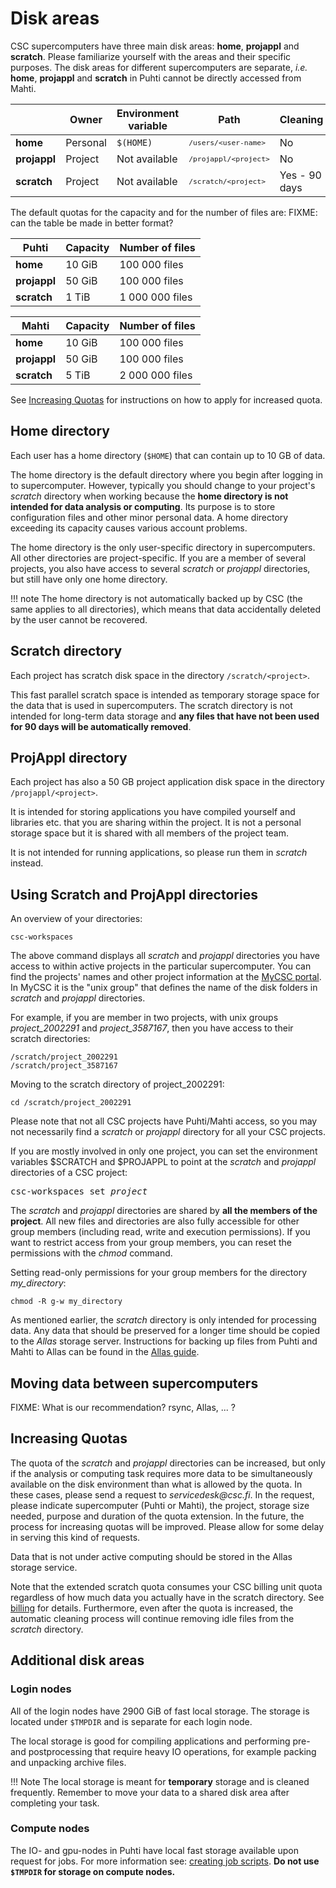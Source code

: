 # Disk areas

CSC supercomputers have three main disk areas: **home**, **projappl** and **scratch**. Please familiarize yourself with the areas and their specific purposes.
The disk areas for different supercomputers are separate, *i.e.*
**home**, **projappl** and **scratch** in Puhti cannot be directly
accessed from Mahti.

|              |  Owner    | Environment variable | Path                                            | Cleaning      |
| ------------ |  -------- | -------------------- | ----------------------------------------------- | ------------- |
| **home**     |  Personal | `$(HOME)`            | <small>`/users/<user-name>`</small>             | No            |
| **projappl** |  Project  | Not available        | <small>`/projappl/<project>`</small>            | No            |
| **scratch**  |  Project  | Not available        | <small>`/scratch/<project>`</small>             | Yes - 90 days |


The default quotas for the capacity and for the number of files are:
FIXME: can the table be made in better format?

|   Puhti      | Capacity | Number of files      |
| -------------| ---------|----------------      |
| **home**     | 10 GiB   |  100 000 files       |
| **projappl** | 50 GiB   |  100 000 files       |
| **scratch**  | 1 TiB    |  1 000 000 files     |

|   Mahti      | Capacity | Number of files      |
| -------------| ---------|----------------      |
| **home**     | 10 GiB   |  100 000 files       |
| **projappl** | 50 GiB   |  100 000 files       |
| **scratch**  | 5 TiB    |  2 000 000 files     |


See [Increasing Quotas](#increasing-quotas) for instructions on how to apply for increased quota.


## Home directory

Each user has a home directory (`$HOME`) that can contain up to 10 GB of
data.

The home directory is the default directory where you begin after
logging in to supercomputer. However, typically you should change to your
project's _scratch_ directory when working because the
**home directory is not intended for data analysis or computing**. Its
purpose is to store configuration files and other minor personal
data. A home directory exceeding its capacity causes various account
problems.

The home directory is the only user-specific directory in supercomputers. All other directories
are project-specific. If you are a member of several projects, you also have access
to several _scratch_ or _projappl_ directories, but still have only one home directory.

!!! note
    The home directory is not automatically backed up by CSC (the same applies to
    all directories), which means that data accidentally deleted by the
    user cannot be recovered.


## Scratch directory

Each project has scratch disk space in the directory
`/scratch/<project>`.

This fast parallel scratch space is intended as temporary storage
space for the data that is used in supercomputers. The scratch directory is not intended for
long-term data storage and **any files that have not been used for 90 days will
be automatically removed**.

## ProjAppl directory

Each project has also a 50 GB project application disk space in the directory
`/projappl/<project>`.

It is intended for storing applications you have compiled yourself and libraries
etc. that you are sharing within the project. It is not a personal storage space but it
is shared with all members of the project team.

It is not intended for running applications, so please run them in _scratch_ instead.

## Using Scratch and ProjAppl directories

An overview of your directories:
```text
csc-workspaces 
```

The above command displays all _scratch_ and _projappl_ directories you have access to within
active projects in the particular supercomputer. You can find the projects' names and
other project information at the [MyCSC portal](https://my.csc.fi). In MyCSC it is the "unix group" that
defines the name of the disk folders in _scratch_ and _projappl_ directories. 

For example, if you are member in two projects, with unix groups _project_2002291_
and _project_3587167_, then you have access to their scratch directories:
```text
/scratch/project_2002291
/scratch/project_3587167
```
Moving to the scratch directory of project_2002291:
```text
cd /scratch/project_2002291
```
Please note that not all CSC projects have Puhti/Mahti access, so you may not
necessarily find a _scratch_ or _projappl_ directory for all your CSC projects.

If you are mostly involved in only one project, you can set the
environment variables $SCRATCH and $PROJAPPL to point at the _scratch_ and
_projappl_ directories of a CSC project:
<pre>
csc-workspaces set <i>project</i>
</pre>

The _scratch_ and _projappl_ directories are shared by **all the members of the
project**. All new files and directories are also fully accessible for other
group members (including read, write and execution permissions). If you want
to restrict access from your group members, you can reset the permissions with
the _chmod_ command.

Setting read-only permissions for your group members for the directory
*my_directory*:
```text
chmod -R g-w my_directory
```

As mentioned earlier, the _scratch_ directory is only intended for processing data.
Any data that should be preserved for a longer time should be copied to the
_Allas_ storage server. Instructions for backing up files from Puhti
and Mahti to Allas can be found in the [Allas guide](../../data/Allas/).

## Moving data between supercomputers

FIXME: What is our recommendation? rsync, Allas, ... ?


## Increasing Quotas

The quota of the _scratch_ and _projappl_ directories can be increased, but only if the
analysis or computing task requires more data to be simultaneously available
on the disk environment than what is allowed by the quota. In these cases,
please send a request to
_servicedesk@csc.fi_.  In the request, please indicate supercomputer
(Puhti or Mahti), the project, storage size needed, purpose and
duration of the quota extension. In the future, the process for
increasing quotas will be improved. Please allow for some delay in
serving this kind of requests. 

Data that is not under active computing should be stored in the Allas
storage service.

Note that the extended scratch quota consumes your CSC billing unit
quota regardless of how much data you actually have in the scratch
directory. See [billing](../accounts/billing.md) for details.
Furthermore, even after the quota is increased, the automatic cleaning
process will continue removing idle files from the _scratch_ directory.


## Additional disk areas

### Login nodes

All of the login nodes have 2900 GiB of fast local storage. The storage
is located under `$TMPDIR` and is separate for each login node.  

The local storage is good for compiling applications and performing 
pre- and postprocessing that require heavy IO operations, for example packing and unpacking 
archive files. 

!!! Note
    The local storage is meant for **temporary** storage and is cleaned frequently.
    Remember to move your data to a shared disk area after completing your task. 

### Compute nodes 

The IO- and gpu-nodes in Puhti have local fast storage available upon request for jobs.
For more information see: [creating job scripts](running/creating-job-scripts.md#local-storage). 
**Do not use `$TMPDIR` for storage on compute nodes.**
